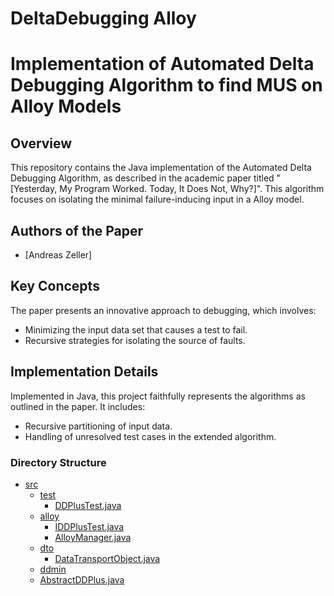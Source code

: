 # DeltaDebugging Alloy

# Implementation of Automated Delta Debugging Algorithm to find MUS on Alloy Models

## Overview
This repository contains the Java implementation of the Automated Delta Debugging Algorithm, as described in the academic paper titled "[Yesterday, My Program Worked. Today, It Does Not, Why?]". This algorithm focuses on isolating the minimal failure-inducing input in a Alloy model.

## Authors of the Paper
- [Andreas Zeller]

## Key Concepts
The paper presents an innovative approach to debugging, which involves:
- Minimizing the input data set that causes a test to fail.
- Recursive strategies for isolating the source of faults.

## Implementation Details
Implemented in Java, this project faithfully represents the algorithms as outlined in the paper. It includes:
- Recursive partitioning of input data.
- Handling of unresolved test cases in the extended algorithm.

### Directory Structure

* [src](./src)
  * [test](./src/test)
    * [DDPlusTest.java](./src/test/DDPlusTest.java)
  * [alloy](./src/alloy)
    * [IDDPlusTest.java](./src/alloy/IDDPlusTest.java)
    * [AlloyManager.java](./src/alloy/AlloyManager.java)
  * [dto](./src/dto)
    * [DataTransportObject.java](./src/dto/DataTransportObject.java)
  * [ddmin](./src/ddmin)
  * [AbstractDDPlus.java](./src/ddmin/AbstractDDPlus.java)
